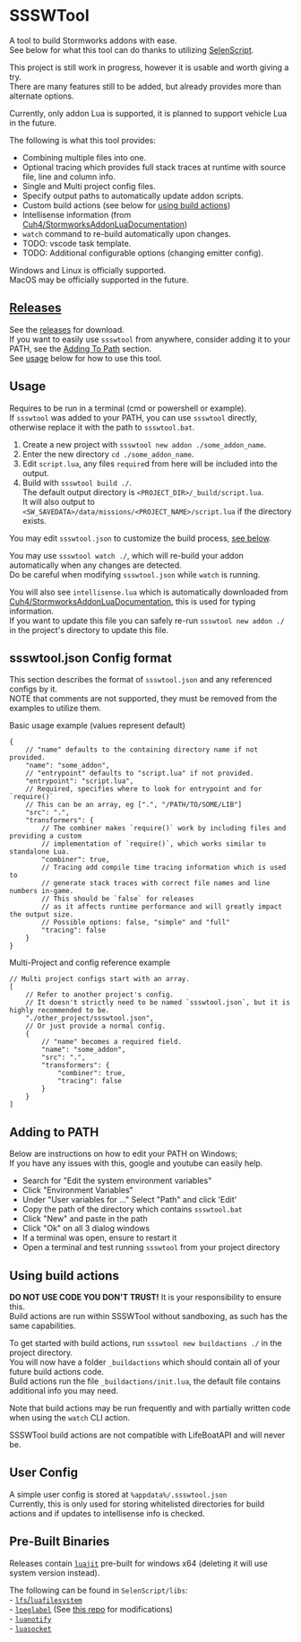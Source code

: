 # SSSWTool
A tool to build Stormworks addons with ease.  
See below for what this tool can do thanks to utilizing [SelenScript](https://github.com/Avril112113/selenscript).  

This project is still work in progress, however it is usable and worth giving a try.  
There are many features still to be added, but already provides more than alternate options.  

Currently, only addon Lua is supported, it is planned to support vehicle Lua in the future.  

The following is what this tool provides:  
- Combining multiple files into one.  
- Optional tracing which provides full stack traces at runtime with source file, line and column info.  
- Single and Multi project config files.  
- Specify output paths to automatically update addon scripts.  
- Custom build actions (see below for [using build actions](#using-build-actions))  
- Intellisense information (from [Cuh4/StormworksAddonLuaDocumentation](https://github.com/Cuh4/StormworksAddonLuaDocumentation/blob/main/docs/intellisense.lua))
- `watch` command to re-build automatically upon changes.  
- TODO: vscode task template.  
- TODO: Additional configurable options (changing emitter config).  

Windows and Linux is officially supported.  
MacOS may be officially supported in the future.  


## [Releases](https://github.com/Avril112113/SSSWTool/releases)
See the [releases](https://github.com/Avril112113/SSSWTool/releases) for download.  
If you want to easily use `ssswtool` from anywhere, consider adding it to your PATH, see the [Adding To Path](#adding-to-path) section.  
See [usage](#Usage) below for how to use this tool.  


## Usage
Requires to be run in a terminal (cmd or powershell or example).  
If `ssswtool` was added to your PATH, you can use `ssswtool` directly, otherwise replace it with the path to `ssswtool.bat`.  

1. Create a new project with `ssswtool new addon ./some_addon_name`.  
2. Enter the new directory `cd ./some_addon_name`.  
3. Edit `script.lua`, any files `require`d from here will be included into the output.  
4. Build with `ssswtool build ./`.  
   The default output directory is `<PROJECT_DIR>/_build/script.lua`.  
   It will also output to `<SW_SAVEDATA>/data/missions/<PROJECT_NAME>/script.lua` if the directory exists.  

You may edit `ssswtool.json` to customize the build process, [see below](#json-config-format).  

You may use `ssswtool watch ./`, which will re-build your addon automatically when any changes are detected.  
Do be careful when modifying `ssswtool.json` while `watch` is running.  

You will also see `intellisense.lua` which is automatically downloaded from [Cuh4/StormworksAddonLuaDocumentation](https://github.com/Cuh4/StormworksAddonLuaDocumentation/blob/main/docs/intellisense.lua), this is used for typing information.  
If you want to update this file you can safely re-run `ssswtool new addon ./` in the project's directory to update this file.  


## ssswtool.json Config format
This section describes the format of `ssswtool.json` and any referenced configs by it.  
NOTE that comments are not supported, they must be removed from the examples to utilize them.

Basic usage example (values represent default)  
```jsonc
{
	// "name" defaults to the containing directory name if not provided.
	"name": "some_addon",
	// "entrypoint" defaults to "script.lua" if not provided.
	"entrypoint": "script.lua",
	// Required, specifies where to look for entrypoint and for `require()`
	// This can be an array, eg [".", "/PATH/TO/SOME/LIB"]
	"src": ".",
	"transformers": {
		// The combiner makes `require()` work by including files and providing a custom
		// implementation of `require()`, which works similar to standalone Lua.
		"combiner": true,
		// Tracing add compile time tracing information which is used to
		// generate stack traces with correct file names and line numbers in-game.
		// This should be `false` for releases
		// as it affects runtime performance and will greatly impact the output size.
		// Possible options: false, "simple" and "full"
		"tracing": false
	}
}
```

Multi-Project and config reference example
```jsonc
// Multi project configs start with an array.
[
	// Refer to another project's config.
	// It doesn't strictly need to be named `ssswtool.json`, but it is highly recommended to be.
	"./other_project/ssswtool.json",
	// Or just provide a normal config.
	{
		// "name" becomes a required field.
		"name": "some_addon",
		"src": ".",
		"transformers": {
			"combiner": true,
			"tracing": false
		}
	}
]
```

## Adding to PATH
Below are instructions on how to edit your PATH on Windows;  
If you have any issues with this, google and youtube can easily help.  
- Search for "Edit the system environment variables"  
- Click "Environment Variables"
- Under "User variables for ..." Select "Path" and click 'Edit'
- Copy the path of the directory which contains `ssswtool.bat`
- Click "New" and paste in the path
- Click "Ok" on all 3 dialog windows
- If a terminal was open, ensure to restart it
- Open a terminal and test running `ssswtool` from your project directory


## Using build actions
**DO NOT USE CODE YOU DON'T TRUST!** It is your responsibility to ensure this.  
Build actions are run within SSSWTool without sandboxing, as such has the same capabilities.  

To get started with build actions, run `ssswtool new buildactions ./` in the project directory.  
You will now have a folder `_buildactions` which should contain all of your future build actions code.  
Build actions run the file `_buildactions/init.lua`, the default file contains additional info you may need.  

Note that build actions may be run frequently and with partially written code when using the `watch` CLI action.  

SSSWTool build actions are not compatible with LifeBoatAPI and will never be.  


## User Config
A simple user config is stored at `%appdata%/.ssswtool.json`  
Currently, this is only used for storing whitelisted directories for build actions and if updates to intellisense info is checked.  


## Pre-Built Binaries
Releases contain [`luajit`](https://luajit.org/) pre-built for windows x64 (deleting it will use system version instead).  

The following can be found in `SelenScript/libs`:  
\- [`lfs`/`luafilesystem`](https://luarocks.org/modules/hisham/luafilesystem)  
\- [`lpeglabel`](https://luarocks.org/modules/sergio-medeiros/lpeglabel) (See [this repo](https://github.com/Avril112113/lpeglabel) for modifications)  
\- [`luanotify`](https://github.com/Avril112113/luanotify)  
\- [`luasocket`](https://luarocks.org/modules/luasocket/luasocket)  
